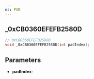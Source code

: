 ```yaml
---
ns: PAD
---
```

## _0xCB0360EFEFB2580D

```c
// 0xCB0360EFEFB2580D
void _0xCB0360EFEFB2580D(int padIndex);
```

## Parameters
* **padIndex**:
